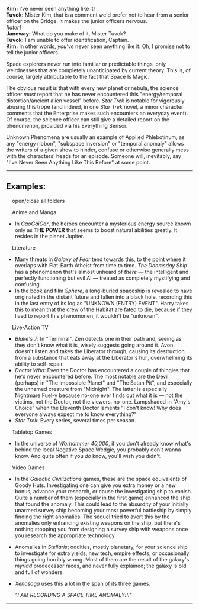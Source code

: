 **Kim:** I've never seen anything like it!  
**Tuvok:** Mister Kim, that is a comment we'd prefer not to hear from a senior officer on the Bridge. It makes the junior officers nervous.  
_\[later\]_  
**Janeway:** What do you make of it, Mister Tuvok?  
**Tuvok:** I am unable to offer identification, Captain.  
**Kim:** In other words, _you've_ never seen anything like it. Oh, I promise not to tell the junior officers.

Space explorers never run into familiar or predictable things, only weirdnesses that are completely unanticipated by current theory. This is, of course, largely attributable to the fact that Space Is Magic.

The obvious result is that with every new planet or nebula, the science officer _must_ report that he has never encountered this "energy/temporal distortion/ancient alien vessel" before. _Star Trek_ is notable for vigorously abusing this trope (and indeed, in one _Star Trek_ novel, a minor character comments that the Enterprise makes such encounters an everyday event). Of course, the science officer can still give a detailed report on the phenomenon, provided via his Everything Sensor.

Unknown Phenomena are usually an example of Applied Phlebotinum, as any "energy ribbon", "subspace inversion" or "temporal anomaly" allows the writers of a given show to hinder, confuse or otherwise generally mess with the characters' heads for an episode. Someone will, inevitably, say "I've Never Seen Anything Like This Before" at some point.

___

## Examples:

    open/close all folders 

    Anime and Manga 

-   In _GaoGaiGar_, the heroes encounter a mysterious energy source known only as **THE POWER** that seems to boost natural abilities greatly. It resides in the planet Jupiter.

    Literature 

-   Many threats in _Galaxy of Fear_ tend towards this, to the point where it overlaps with Flat-Earth Atheist from time to time. _The Doomsday Ship_ has a phenomenon that's almost unheard of _there_ — the intelligent and perfectly functioning but evil AI — treated as completely mystifying and confusing.
-   In the book and film _Sphere_, a long-buried spaceship is revealed to have originated in the distant future and fallen into a black hole, recording this in the last entry of its log as "UNKNOWN (ENTRY) EVENT". Harry takes this to mean that the crew of the Habitat are fated to die, because if they lived to report this phenomonen, it wouldn't be "unknown".

    Live-Action TV 

-   _Blake's 7_: In "Terminal", Zen detects one in their path and, seeing as they don't know what it is, wisely suggests going around it. Avon doesn't listen and takes the Liberator through, causing its destruction from a substance that eats away at the Liberator's hull, overwhelming its ability to self-repair.
-   _Doctor Who_: Even the Doctor has encountered a couple of thingies that he'd never encountered before. The most notable are the Devil (perhaps) in "The Impossible Planet" and "The Satan Pit", and especially the unnamed creature from "Midnight". The latter is especially Nightmare Fuel-y because no-one ever finds out what it is — not the victims, not the Doctor, not the viewers, no-one. Lampshaded in "Amy's Choice" when the Eleventh Doctor laments "I don't know! Why does everyone always expect me to know everything?"
-   _Star Trek_: Every series, several times per season.

    Tabletop Games 

-   In the universe of _Warhammer 40,000_, if you don't already know what's behind the local Negative Space Wedgie, you probably don't wanna know. And quite often if you _do_ know, you'll wish you didn't.

    Video Games 

-   In the _Galactic Civilizations_ games, these are the space equivalents of Goody Huts. Investigating one can give you extra money or a new bonus, advance your research, or cause the investigating ship to vanish. Quite a number of them (especially in the first game) enhanced the ship that found the anomaly. This could lead to the absurdity of your initially unarmed survey ship becoming your most powerful battleship by simply finding the right anomalies. The sequel tried to avert this by the anomalies only enhancing existing weapons on the ship, but there's nothing stopping you from designing a survey ship with weapons once you research the appropriate technology.
-   Anomalies in _Stellaris_; oddities, mostly planetary, for your science ship to investigate for extra yields, new tech, empire effects, or occasionally things going horribly wrong. Most of them are the result of the galaxy's _myriad_ predecessor races, and never fully explained; the galaxy is old and full of wonders.
-   _Xenosaga_ uses this a lot in the span of its three games.
    
    _"I AM RECORDING A SPACE TIME ANOMALY!!!"_
    

___